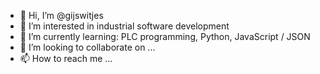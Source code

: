 - 👋 Hi, I’m @gijswitjes
- 👀 I’m interested in industrial software development
- 🌱 I’m currently learning: PLC programming, Python, JavaScript / JSON
- 💞️ I’m looking to collaborate on ...
- 📫 How to reach me ...

<!---
gijswitjes/gijswitjes is a ✨ special ✨ repository because its `README.md` (this file) appears on your GitHub profile.
You can click the Preview link to take a look at your changes.
--->
